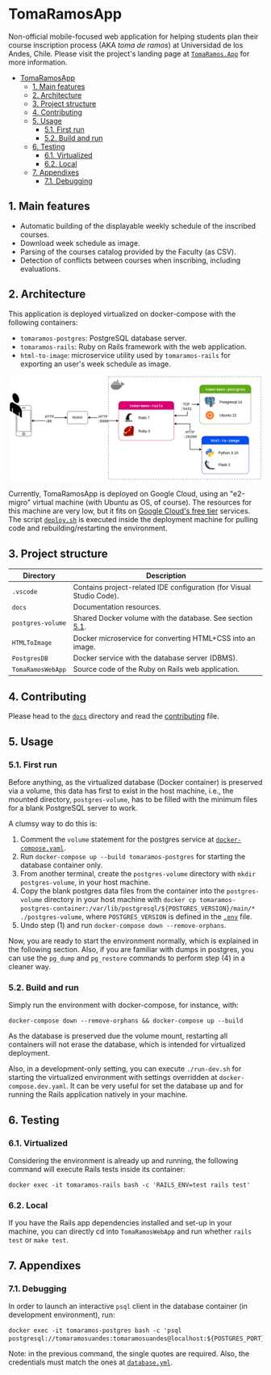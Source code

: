 # TomaRamosApp

Non-official mobile-focused web application for helping students plan their course inscription process (AKA *toma de ramos*) at Universidad de los Andes, Chile. Please visit the project's landing page at [`TomaRamos.App`](https://tomaramos.app) for more information.

- [TomaRamosApp](#tomaramosapp)
  - [1. Main features](#1-main-features)
  - [2. Architecture](#2-architecture)
  - [3. Project structure](#3-project-structure)
  - [4. Contributing](#4-contributing)
  - [5. Usage](#5-usage)
    - [5.1. First run](#51-first-run)
    - [5.2. Build and run](#52-build-and-run)
  - [6. Testing](#6-testing)
    - [6.1. Virtualized](#61-virtualized)
    - [6.2. Local](#62-local)
  - [7. Appendixes](#7-appendixes)
    - [7.1. Debugging](#71-debugging)

## 1. Main features

- Automatic building of the displayable weekly schedule of the inscribed courses.
- Download week schedule as image.
- Parsing of the courses catalog provided by the Faculty (as CSV).
- Detection of conflicts between courses when inscribing, including evaluations.

## 2. Architecture

This application is deployed virtualized on docker-compose with the following containers:

- `tomaramos-postgres`: PostgreSQL database server.
- `tomaramos-rails`: Ruby on Rails framework with the web application.
- `html-to-image`: microservice utility used by `tomaramos-rails` for exporting an user's week schedule as image.

![Docker architecture diagram](./docs/architecture-docker.png)

Currently, TomaRamosApp is deployed on Google Cloud, using an "e2-migro" virtual machine (with Ubuntu as OS, of course). The resources for this machine are very low, but it fits on [Google Cloud's free tier](https://cloud.google.com/free/docs/free-cloud-features#compute) services. The script [`deploy.sh`](./deploy.sh) is executed inside the deployment machine for pulling code and rebuilding/restarting the environment.

## 3. Project structure

| Directory         | Description                                                               |
| ----------------- | ------------------------------------------------------------------------- |
| `.vscode`         | Contains project-related IDE configuration (for Visual Studio Code).      |
| `docs`            | Documentation resources.                                                  |
| `postgres-volume` | Shared Docker volume with the database. See section [5.1](#51-first-run). |
| `HTMLToImage`     | Docker microservice for converting HTML+CSS into an image.                |
| `PostgresDB`      | Docker service with the database server (DBMS).                           |
| `TomaRamosWebApp` | Source code of the Ruby on Rails web application.                         |

## 4. Contributing

Please head to the [`docs`](./docs/) directory and read the [contributing](./docs/contributing.md) file.

## 5. Usage

### 5.1. First run

Before anything, as the virtualized database (Docker container) is preserved via a volume, this data has first to exist in the host machine, i.e., the mounted directory, `postgres-volume`, has to be filled with the minimum files for a blank PostgreSQL server to work.

A clumsy way to do this is:

1. Comment the `volume` statement for the postgres service at [`docker-compose.yaml`](./docker-compose.yaml).
2. Run `docker-compose up --build tomaramos-postgres` for starting the database container only.
3. From another terminal, create the `postgres-volume` directory with `mkdir postgres-volume`, in your host machine.
4. Copy the blank postgres data files from the container into the `postgres-volume` directory in your host machine with `docker cp tomaramos-postgres-container:/var/lib/postgresql/${POSTGRES_VERSION}/main/* ./postgres-volume`, where `POSTGRES_VERSION` is defined in the [`.env`](./.env) file.
5. Undo step (1) and run `docker-compose down --remove-orphans`.

Now, you are ready to start the environment normally, which is explained in the following section. Also, if you are familiar with dumps in postgres, you can use the `pg_dump` and `pg_restore` commands to perform step (4) in a cleaner way.

### 5.2. Build and run

Simply run the environment with docker-compose, for instance, with:

```shell
docker-compose down --remove-orphans && docker-compose up --build
```

As the database is preserved due the volume mount, restarting all containers will not erase the database, which is intended for virtualized deployment.

Also, in a development-only setting, you can execute `./run-dev.sh` for starting the virtualized environment with settings overridden at `docker-compose.dev.yaml`. It can be very useful for set the database up and for running the Rails application natively in your machine.

## 6. Testing

### 6.1. Virtualized

Considering the environment is already up and running, the following command will execute Rails tests inside its container:

```shell
docker exec -it tomaramos-rails bash -c 'RAILS_ENV=test rails test'
```

### 6.2. Local

If you have the Rails app dependencies installed and set-up in your machine, you can directly cd into `TomaRamosWebApp` and run whether `rails test` or `make test`.

## 7. Appendixes

### 7.1. Debugging

In order to launch an interactive `psql` client in the database container (in development environment), run:

```shell
docker exec -it tomaramos-postgres bash -c 'psql postgresql://tomaramosuandes:tomaramosuandes@localhost:${POSTGRES_PORT}/development'
```

Note: in the previous command, the single quotes are required. Also, the credentials must match the ones at [`database.yml`](./TomaRamosWebApp/config/database.yml).
